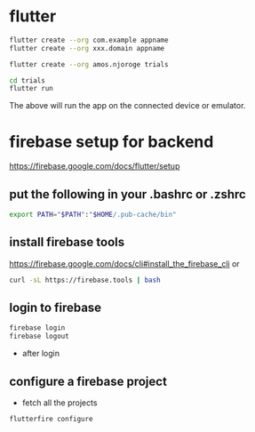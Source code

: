 # flutter

```bash
flutter create --org com.example appname
flutter create --org xxx.domain appname

flutter create --org amos.njoroge trials
```

```bash
cd trials
flutter run
```
The above will run the app on the connected device or emulator.


# firebase setup for backend
https://firebase.google.com/docs/flutter/setup

## put the following in your .bashrc or .zshrc
```bash
export PATH="$PATH":"$HOME/.pub-cache/bin"
```

## install firebase tools
https://firebase.google.com/docs/cli#install_the_firebase_cli
or
```bash
curl -sL https://firebase.tools | bash
```

## login to firebase
```bash
firebase login
firebase logout
```

- after login
## configure a firebase project

- fetch all the projects

```bash
flutterfire configure
```

